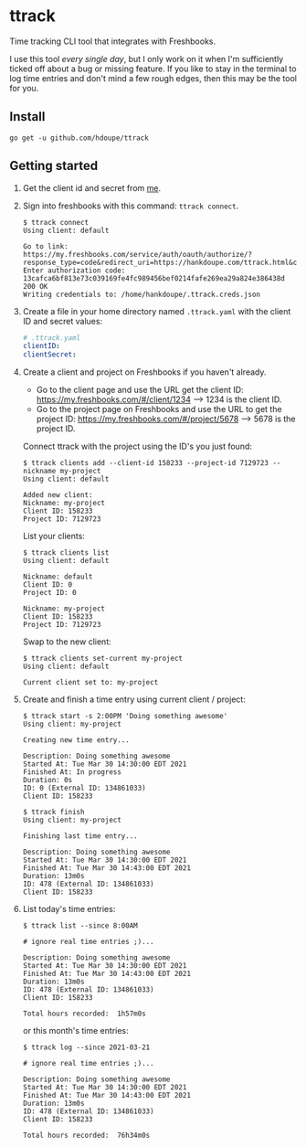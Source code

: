 # ttrack

Time tracking CLI tool that integrates with Freshbooks.

I use this tool _every single day_, but I only work on it when I'm sufficiently ticked off about a bug or missing feature. If you like to stay in the terminal to log time entries and don't mind a few rough edges, then this may be the tool for you.

## Install

```
go get -u github.com/hdoupe/ttrack
```

## Getting started

1. Get the client id and secret from [me](mailto:henrymdoupe@gmail.com).

2. Sign into freshbooks with this command: `ttrack connect`.

   ```
   $ ttrack connect
   Using client: default

   Go to link:  https://my.freshbooks.com/service/auth/oauth/authorize/?response_type=code&redirect_uri=https://hankdoupe.com/ttrack.html&client_id=9af0623cc6bb6d3717e1c5e73f2f779992ad74e5187e6a1c95e4a651bb2eef0c
   Enter authorization code: 13cafca6bf813e73c039169fe4fc989456bef0214fafe269ea29a824e386438d
   200 OK
   Writing credentials to: /home/hankdoupe/.ttrack.creds.json
   ```

3. Create a file in your home directory named `.ttrack.yaml` with the client ID and secret values:

   ```yaml
   # .ttrack.yaml
   clientID:
   clientSecret:
   ```

4. Create a client and project on Freshbooks if you haven't already.

   - Go to the client page and use the URL get the client ID: https://my.freshbooks.com/#/client/1234 --> 1234 is the client ID.
   - Go to the project page on Freshbooks and use the URL to get the project ID: https://my.freshbooks.com/#/project/5678 --> 5678 is the project ID.

   Connect ttrack with the project using the ID's you just found:

   ```
   $ ttrack clients add --client-id 158233 --project-id 7129723 --nickname my-project
   Using client: default

   Added new client:
   Nickname: my-project
   Client ID: 158233
   Project ID: 7129723
   ```

   List your clients:

   ```
   $ ttrack clients list
   Using client: default

   Nickname: default
   Client ID: 0
   Project ID: 0

   Nickname: my-project
   Client ID: 158233
   Project ID: 7129723
   ```

   Swap to the new client:

   ```
   $ ttrack clients set-current my-project
   Using client: default

   Current client set to: my-project
   ```

5. Create and finish a time entry using current client / project:

   ```
   $ ttrack start -s 2:00PM 'Doing something awesome'
   Using client: my-project

   Creating new time entry...

   Description: Doing something awesome
   Started At: Tue Mar 30 14:30:00 EDT 2021
   Finished At: In progress
   Duration: 0s
   ID: 0 (External ID: 134861033)
   Client ID: 158233
   ```

   ```
   $ ttrack finish
   Using client: my-project

   Finishing last time entry...

   Description: Doing something awesome
   Started At: Tue Mar 30 14:30:00 EDT 2021
   Finished At: Tue Mar 30 14:43:00 EDT 2021
   Duration: 13m0s
   ID: 478 (External ID: 134861033)
   Client ID: 158233
   ```

6. List today's time entries:

   ```
   $ ttrack list --since 8:00AM

   # ignore real time entries ;)...

   Description: Doing something awesome
   Started At: Tue Mar 30 14:30:00 EDT 2021
   Finished At: Tue Mar 30 14:43:00 EDT 2021
   Duration: 13m0s
   ID: 478 (External ID: 134861033)
   Client ID: 158233

   Total hours recorded:  1h57m0s
   ```

   or this month's time entries:

   ```
   $ ttrack log --since 2021-03-21

   # ignore real time entries ;)...

   Description: Doing something awesome
   Started At: Tue Mar 30 14:30:00 EDT 2021
   Finished At: Tue Mar 30 14:43:00 EDT 2021
   Duration: 13m0s
   ID: 478 (External ID: 134861033)
   Client ID: 158233

   Total hours recorded:  76h34m0s
   ```
